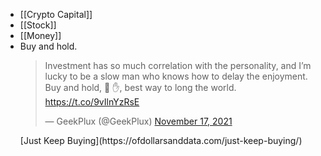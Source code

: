 - [[Crypto Capital]]
- [[Stock]]
- [[Money]]
- Buy and hold. 
  <blockquote class="twitter-tweet"><p lang="en" dir="ltr">Investment has so much correlation with the personality, and I’m lucky to be a slow man who knows how to delay the enjoyment. Buy and hold, 💎 ✋, best way to long the world. <a href="https://t.co/9vIlnYzRsE">https://t.co/9vIlnYzRsE</a></p>&mdash; GeekPlux (@GeekPlux) <a href="https://twitter.com/GeekPlux/status/1461014793318330373?ref_src=twsrc%5Etfw">November 17, 2021</a></blockquote> <script async src="https://platform.twitter.com/widgets.js" charset="utf-8"></script>
  [Just Keep Buying](https://ofdollarsanddata.com/just-keep-buying/)